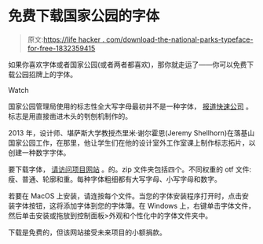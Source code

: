 # 免费下载国家公园的字体

> 原文:[https://life hacker . com/download-the-national-parks-typeface-for-free-1832359415](https://lifehacker.com/download-the-national-parks-typeface-for-free-1832359415)

如果你喜欢字体或者国家公园(或者两者都喜欢)，那你就走运了——你可以免费下载公园招牌上的字体。

Watch

国家公园管理局使用的标志性全大写字母最初并不是一种字体， [报道快速公司](https://www.fastcompany.com/90300746/the-national-parks-iconic-typeface-has-never-been-digitized-until-now) 。标志是用直接凿进木头的刳刨机制作的。

2013 年，设计师、堪萨斯大学教授杰里米·谢尔霍恩(Jeremy Shellhorn)在落基山国家公园工作，在那里，他让学生们在他的设计室外工作室课上制作标志拓片，以创建一种数字字体。

要下载字体， [请访问项目网站](https://nationalparktypeface.com/Download) 。的。zip 文件夹包括四个。不同权重的 otf 文件:瘦、普通、轮廓和重。每种字体粗细都有大写字母、小写字母和数字。

若要在 MacOS 上安装，请连按每个文件。当您的字体安装程序打开时，点击安装字体按钮，这将添加字体到您的字体簿。在 Windows 上，右键单击字体文件，然后单击安装或拖放到控制面板>外观和个性化中的字体文件夹中。

下载是免费的，但该网站接受未来项目的小额捐款。